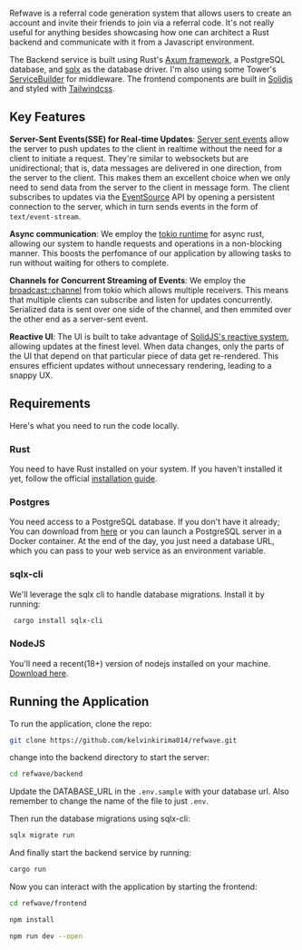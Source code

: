 Refwave is a referral code generation system that allows users to create an account and invite their friends to join via a referral code. It's not really useful for anything besides showcasing how one can architect a Rust backend and communicate with it from a Javascript environment.

The Backend service is built using Rust's [Axum framework](https://github.com/tokio-rs/axum), a PostgreSQL database, and [sqlx](https://docs.rs/sqlx/latest/sqlx/) as the database driver. I'm also using some Tower's [ServiceBuilder](https://docs.rs/tower/latest/tower/struct.ServiceBuilder.html) for middleware. The frontend components are built in [Solidjs](https://www.solidjs.com/) and styled with [Tailwindcss](https://tailwindcss.com/).

## Key Features

**Server-Sent Events(SSE) for Real-time Updates**: [Server sent events](https://developer.mozilla.org/en-US/docs/Web/API/Server-sent_events) allow the server to push updates to the client in realtime without the need for a client to initiate a request. They're similar to websockets but are unidirectional; that is, data messages are delivered in one direction, from the server to the client. This makes them an excellent choice when we only need to send data from the server to the client in message form. The client subscribes to updates via the [EventSource](https://developer.mozilla.org/en-US/docs/Web/API/EventSource) API by opening a persistent connection to the server, which in turn sends events in the form of `text/event-stream`. 

**Async communication**: We employ the [tokio runtime](https://tokio.rs/) for async rust, allowing our system to handle requests and operations in a non-blocking manner. This boosts the perfomance of our application by allowing tasks to run without waiting for others to complete.

**Channels for Concurrent Streaming of Events**: We employ the [broadcast::channel](https://docs.rs/tokio/latest/tokio/sync/broadcast/) from tokio which allows multiple receivers. This means that multiple clients can subscribe and listen for updates concurrently. Serialized data is sent over one side of the channel, and then emmited over the other end as a server-sent event.

**Reactive UI**: The UI is built to take advantage of [SolidJS's reactive system](https://www.solidjs.com/guides/reactivity), allowing updates at the finest level. When data changes, only the parts of the UI that depend on that particular piece of data get re-rendered. This ensures efficient updates without unnecessary rendering, leading to a snappy UX.


## Requirements

Here's what you need to run the code locally.


### Rust

You need to have Rust installed on your system. If you haven't installed it yet, follow the official [installation guide](https://www.rust-lang.org/tools/install).

### Postgres

You need access to a PostgreSQL database. If you don't have it already; You can download from [here](https://www.postgresql.org/download/) or you can launch a PostgreSQL server in a Docker container.  At the end of the day, you just need a database URL, which you can pass to your web service as an environment variable.

### sqlx-cli

We'll leverage the sqlx cli to handle database migrations. Install it by running:

```bash
 cargo install sqlx-cli 
```

### NodeJS

You'll need a recent(18+) version of nodejs installed on your machine. [Download here](https://nodejs.org/en/download).


## Running the Application

To run the application, clone the repo:
```bash
git clone https://github.com/kelvinkirima014/refwave.git
```
change into the backend directory to start the server:
```bash
cd refwave/backend
```
Update the DATABASE_URL in the `.env.sample` with your database url. Also remember to change the name of the file to just `.env`.

Then run the database migrations using sqlx-cli:
```bash
sqlx migrate run
```
And finally start the backend service by running:
```bash
cargo run
```

Now you can interact with the application by starting the frontend:

```bash
cd refwave/frontend

npm install

npm run dev --open

```